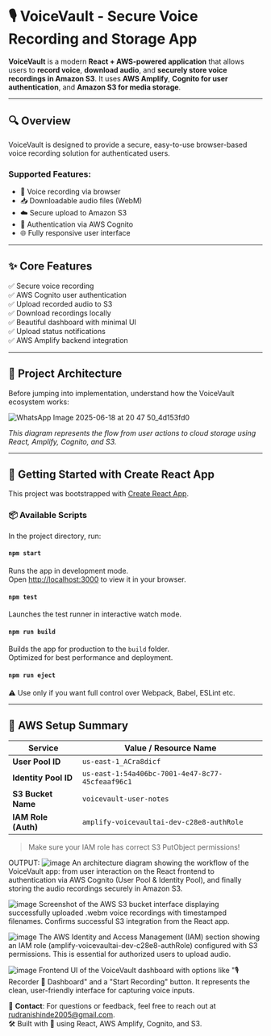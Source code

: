 # 🎙️ **VoiceVault - Secure Voice Recording and Storage App**

**VoiceVault** is a modern **React + AWS-powered application** that allows users to **record voice**, **download audio**, and **securely store voice recordings in Amazon S3**. It uses **AWS Amplify**, **Cognito for user authentication**, and **Amazon S3 for media storage**.

---

## 🔍 **Overview**

VoiceVault is designed to provide a secure, easy-to-use browser-based voice recording solution for authenticated users.

### Supported Features:
- 🎤 Voice recording via browser
- 📥 Downloadable audio files (WebM)
- ☁️ Secure upload to Amazon S3
- 🔐 Authentication via AWS Cognito
- 🌐 Fully responsive user interface

---

## ✨ **Core Features**

✅ Secure voice recording  
✅ AWS Cognito user authentication  
✅ Upload recorded audio to S3  
✅ Download recordings locally  
✅ Beautiful dashboard with minimal UI  
✅ Upload status notifications  
✅ AWS Amplify backend integration  

---

## 🧱 **Project Architecture**

Before jumping into implementation, understand how the VoiceVault ecosystem works:

![WhatsApp Image 2025-06-18 at 20 47 50_4d153fd0](https://github.com/user-attachments/assets/97b53c75-509c-4bb7-8963-2bc140f775da)

*This diagram represents the flow from user actions to cloud storage using React, Amplify, Cognito, and S3.*

---

## 🚀 **Getting Started with Create React App**

This project was bootstrapped with [Create React App](https://github.com/facebook/create-react-app).

### 📦 Available Scripts

In the project directory, run:

#### `npm start`
Runs the app in development mode.  
Open [http://localhost:3000](http://localhost:3000) to view it in your browser.

#### `npm test`
Launches the test runner in interactive watch mode.

#### `npm run build`
Builds the app for production to the `build` folder.  
Optimized for best performance and deployment.

#### `npm run eject`
⚠️ Use only if you want full control over Webpack, Babel, ESLint etc.

---

## 🧾 **AWS Setup Summary**

| Service         | Value / Resource Name |
|-----------------|------------------------|
| **User Pool ID**       | `us-east-1_ACra8dicf` |
| **Identity Pool ID**   | `us-east-1:54a406bc-7001-4e47-8c77-45cfeaaf96c1` |
| **S3 Bucket Name**     | `voicevault-user-notes` |
| **IAM Role (Auth)**    | `amplify-voicevaultai-dev-c28e8-authRole` |

> Make sure your IAM role has correct S3 PutObject permissions!
> 
OUTPUT:
![image](https://github.com/user-attachments/assets/0e3b641d-0057-4670-8fa0-a1d4d496a235)
An architecture diagram showing the workflow of the VoiceVault app: from user interaction on the React frontend to authentication via AWS Cognito (User Pool & Identity Pool), and finally storing the audio recordings securely in Amazon S3.

![image](https://github.com/user-attachments/assets/83437aa4-1f91-4ce4-b9ca-56208d870fa5)
Screenshot of the AWS S3 bucket interface displaying successfully uploaded .webm voice recordings with timestamped filenames. Confirms successful S3 integration from the React app.

![image](https://github.com/user-attachments/assets/c8f5b980-30e3-44a7-9690-a90ba9df3d16)
The AWS Identity and Access Management (IAM) section showing an IAM role (amplify-voicevaultai-dev-c28e8-authRole) configured with S3 permissions. This is essential for authorized users to upload audio.

![image](https://github.com/user-attachments/assets/6f65499f-9d97-4c76-abb5-1a6a6c7c167b)
Frontend UI of the VoiceVault dashboard with options like "🎙️ Recorder 📁 Dashboard" and a "Start Recording" button. It represents the clean, user-friendly interface for capturing voice inputs.

📧 **Contact**: For questions or feedback, feel free to reach out at [rudranishinde2005@gmail.com](mailto:rudranishinde2005@gmail.com).  
🛠️ Built with 💙 using React, AWS Amplify, Cognito, and S3.
